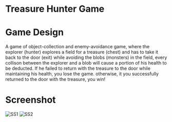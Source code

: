 # Treasure Hunter Game

# Game Design
A game of object-collection and enemy-avoidance game, where the explorer (hunter) explores a field for a treasure (chest) and has to take it back to the door (exit) while avoiding the blobs (monsters) in the field, every collison between the explorer and a blob will cause a portion of his health to be deducted. If he failed to return with the treasure to the door while maintaining his health, you lose the game. otherwise, it you successfully returned to the door with the treasure, you win!

# Screenshot
![SS1](https://user-images.githubusercontent.com/56490771/180218162-e82d30de-1737-4cc5-9182-cd13820bbc95.PNG)
![SS2](https://user-images.githubusercontent.com/56490771/180218183-2990f1c1-581c-4372-83d5-916d75db1147.PNG)
